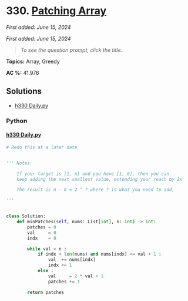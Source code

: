 # 330. [Patching Array](<https://leetcode.com/problems/patching-array>)

*First added: June 15, 2024*

*First added: June 15, 2024*


> *To see the question prompt, click the title.*

**Topics:** Array, Greedy

**AC %:** 41.976


## Solutions

- [h330 Daily.py](<../my-submissions/h330 Daily.py>)
### Python
#### [h330 Daily.py](<../my-submissions/h330 Daily.py>)
```Python
# Redo this at a later date


''' Notes

    If your target is [1, n] and you have [1, 6], then you can 
    keep adding the next smallest value, extending your reach by 2x

    The result is n - 6 = 2 ^ ? where ? is what you need to add,

'''


class Solution:
    def minPatches(self, nums: List[int], n: int) -> int:
        patches = 0
        val     = 0
        indx    = 0

        while val < n :
            if indx < len(nums) and nums[indx] <= val + 1 :
                val  += nums[indx]
                indx += 1
            else :
                val     = 2 * val + 1
                patches += 1

        return patches


```

